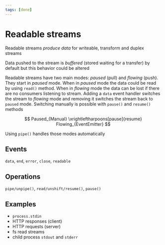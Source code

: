 ```yaml
---
tags: [done]
---
```


# Readable streams

Readable streams _produce data_ for writeable, transform and duplex streams

Data pushed to the stream is _buffered_ (stored waiting for a transfer) by default but this behavior could be altered

Readable streams have two main modes: _paused_ (pull) and _flowing_ (push). They start in _paused_ mode. When in _paused_ mode the data could be read by using `read()` method. When in _flowing_ mode the data can be lost if there are no consumers listening to stream. Adding a `data` event handler switches the stream to _flowing_ mode and removing it switches the stream back to `paused` mode. Switching manually is possible with `pause()` and `resume()` methods

$$
Paused_{Manual} \xrightleftharpoons[pause]{resume} Flowing_{EventEmitter}
$$

Using `pipe()` handles those modes automatically

## Events

`data`, `end`, `error`, `close`, `readable`

## Operations

`pipe/unpipe()`, `read/unshift/resume()`, `pause()`

## Examples

- `process.stdin`
- HTTP responses (client)
- HTTP requests (server)
- fs read streams
- child process `stdout` and `stderr`
